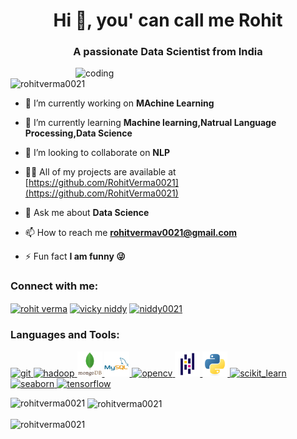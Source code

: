 
<h1 align="center">Hi 👋, you' can call me Rohit </h1>
<h3 align="center">A passionate Data Scientist from India</h3>
<img align="right" alt="coding" width="400" src="https://user-images.githubusercontent.com/55389276/140866485-8fb1c876-9a8f-4d6a-98dc-08c4981eaf70.gif">

<p align="left"> <img src="https://komarev.com/ghpvc/?username=rohitverma0021&label=Profile%20views&color=0e75b6&style=flat" alt="rohitverma0021" /> </p>

- 🔭 I’m currently working on **MAchine Learning**

- 🌱 I’m currently learning **Machine learning,Natrual Language Processing,Data Science**

- 👯 I’m looking to collaborate on **NLP**

- 👨‍💻 All of my projects are available at [https://github.com/RohitVerma0021](https://github.com/RohitVerma0021)

- 💬 Ask me about **Data Science**

- 📫 How to reach me **rohitvermav0021@gmail.com**

- ⚡ Fun fact **I  am funny 😜**

<h3 align="left">Connect with me:</h3>
<p align="left">
<a href="https://linkedin.com/in/rohit verma" target="blank"><img align="center" src="https://raw.githubusercontent.com/rahuldkjain/github-profile-readme-generator/master/src/images/icons/Social/linked-in-alt.svg" alt="rohit verma" height="30" width="40" /></a>
<a href="https://kaggle.com/vicky niddy" target="blank"><img align="center" src="https://raw.githubusercontent.com/rahuldkjain/github-profile-readme-generator/master/src/images/icons/Social/kaggle.svg" alt="vicky niddy" height="30" width="40" /></a>
<a href="https://instagram.com/niddy0021" target="blank"><img align="center" src="https://raw.githubusercontent.com/rahuldkjain/github-profile-readme-generator/master/src/images/icons/Social/instagram.svg" alt="niddy0021" height="30" width="40" /></a>
</p>

<h3 align="left">Languages and Tools:</h3>
<p align="left"> <a href="https://git-scm.com/" target="_blank" rel="noreferrer"> <img src="https://www.vectorlogo.zone/logos/git-scm/git-scm-icon.svg" alt="git" width="40" height="40"/> </a> <a href="https://hadoop.apache.org/" target="_blank" rel="noreferrer"> <img src="https://www.vectorlogo.zone/logos/apache_hadoop/apache_hadoop-icon.svg" alt="hadoop" width="40" height="40"/> </a> <a href="https://www.mongodb.com/" target="_blank" rel="noreferrer"> <img src="https://raw.githubusercontent.com/devicons/devicon/master/icons/mongodb/mongodb-original-wordmark.svg" alt="mongodb" width="40" height="40"/> </a> <a href="https://www.mysql.com/" target="_blank" rel="noreferrer"> <img src="https://raw.githubusercontent.com/devicons/devicon/master/icons/mysql/mysql-original-wordmark.svg" alt="mysql" width="40" height="40"/> </a> <a href="https://opencv.org/" target="_blank" rel="noreferrer"> <img src="https://www.vectorlogo.zone/logos/opencv/opencv-icon.svg" alt="opencv" width="40" height="40"/> </a> <a href="https://pandas.pydata.org/" target="_blank" rel="noreferrer"> <img src="https://raw.githubusercontent.com/devicons/devicon/2ae2a900d2f041da66e950e4d48052658d850630/icons/pandas/pandas-original.svg" alt="pandas" width="40" height="40"/> </a> <a href="https://www.python.org" target="_blank" rel="noreferrer"> <img src="https://raw.githubusercontent.com/devicons/devicon/master/icons/python/python-original.svg" alt="python" width="40" height="40"/> </a> <a href="https://scikit-learn.org/" target="_blank" rel="noreferrer"> <img src="https://upload.wikimedia.org/wikipedia/commons/0/05/Scikit_learn_logo_small.svg" alt="scikit_learn" width="40" height="40"/> </a> <a href="https://seaborn.pydata.org/" target="_blank" rel="noreferrer"> <img src="https://seaborn.pydata.org/_images/logo-mark-lightbg.svg" alt="seaborn" width="40" height="40"/> </a> <a href="https://www.tensorflow.org" target="_blank" rel="noreferrer"> <img src="https://www.vectorlogo.zone/logos/tensorflow/tensorflow-icon.svg" alt="tensorflow" width="40" height="40"/> </a> </p>

<p><img align="left" src="https://github-readme-stats.vercel.app/api/top-langs?username=rohitverma0021&show_icons=true&locale=en&layout=compact" alt="rohitverma0021" /></p>

<p>&nbsp;<img align="center" src="https://github-readme-stats.vercel.app/api?username=rohitverma0021&show_icons=true&locale=en" alt="rohitverma0021" /></p>

<p><img align="center" src="https://github-readme-streak-stats.herokuapp.com/?user=rohitverma0021&" alt="rohitverma0021" /></p>
